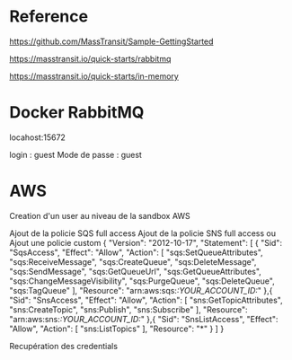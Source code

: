 ﻿# Reference
https://github.com/MassTransit/Sample-GettingStarted

https://masstransit.io/quick-starts/rabbitmq

https://masstransit.io/quick-starts/in-memory

# Docker RabbitMQ
locahost:15672

login : guest
Mode de passe : guest

# AWS
Creation d'un user au niveau de la sandbox AWS

Ajout de la policie SQS full access
Ajout de la policie SNS full access
ou
Ajout une policie custom
{
    "Version": "2012-10-17",
    "Statement": [
        {
            "Sid": "SqsAccess",
            "Effect": "Allow",
            "Action": [
                "sqs:SetQueueAttributes",
                "sqs:ReceiveMessage",
                "sqs:CreateQueue",
                "sqs:DeleteMessage",
                "sqs:SendMessage",
                "sqs:GetQueueUrl",
                "sqs:GetQueueAttributes",
                "sqs:ChangeMessageVisibility",
                "sqs:PurgeQueue",
                "sqs:DeleteQueue",
                "sqs:TagQueue"
            ],
            "Resource": "arn:aws:sqs:*:YOUR_ACCOUNT_ID:*"
        },{
            "Sid": "SnsAccess",
            "Effect": "Allow",
            "Action": [
                "sns:GetTopicAttributes",
                "sns:CreateTopic",
                "sns:Publish",
                "sns:Subscribe"
            ],
            "Resource": "arn:aws:sns:*:YOUR_ACCOUNT_ID:*"
        },{
            "Sid": "SnsListAccess",
            "Effect": "Allow",
            "Action": [
                "sns:ListTopics"
            ],
            "Resource": "*"
        }
    ]
}

Recupération des credentials


